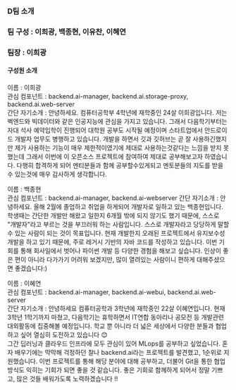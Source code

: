 ### D팀 소개

### 팀 구성 : 이희광, 백종현, 이유찬, 이혜연
### 팀장 : 이희광

#### 구성원 소개

이름 : 이희광   
관심 컴포넌트 : backend.ai-manager, backend.ai.storage-proxy, backend.ai.web-server   
간단 자기소개 : 안녕하세요. 컴퓨터공학부 4학년에 재학중인 24살 이희광입니다. 저는 벡엔드와 빅데이터와 같은 인공지능에 관심을 가지고 있습니다. 그래서 다음학기부터는 자대 석사 예약입학이 진행되어 대학원 공부도 시작될 예정이며 스타트업에서 안드로이드 개발자 업무도 병행하고 있습니다.  개발을 하면서 깃과 깃허브는 곧 잘 사용하긴했지만 제가 사용하는 기능이 매우 제한적이였기에 제대로 사용하는것같다는 느낌을 받지 못했는데 그래서 이번에 이 오픈소스 프로젝트에 참여하여 제대로 공부해보고자 하였습니다. 다행히 합격하게 되어 멘티분들과 함께 공부할수있게되고 멘토분들의 지도를 받을 수 있는것에 매우 감사하게 생각합니다.   

이름 : 백종현   
관심 컴포넌트 : backend.ai-manager, backend.ai-webserver
간단 자기소개 : 안녕하세요. 올해 2월에 졸업하고 취업을 하게되어 개발자로 일하고 있는 백종현입니다. 학생때는 간단한 개발만 해왔고 일한지 6개월 밖에 되지 않기도 했기 때문에, 스스로 "개발자"라고 부르는 것을 부끄러워 하는 사람입니다. 스스로 개발자라고 당당하게 말할 수 있는 사람이 되는 것이 목표입니다. 현재 개발한지 오래된 프로젝트에서 유지보수성 개발을 하고 있기 때문에, 주로 레거시 기반의 자바 코드를 작성하고 있습니다. 이번 기회를 통해 회사일에서 벗어나 파이썬 개발 등 다양한 경험을 해보고 싶습니다. 인상이 좋은 편이 아니라 다가가기 어려워 보겠지만, 많이 열려있는 사람이니 편하게 대해주셨으면 좋겠습니다:)

이름 : 이혜연   
관심 컴포넌트 : backend.ai-manager, backend.ai-webui, backend.ai.web-server   
간단 자기소개 : 안녕하세요 컴퓨터공학과 3학년에 재학중인 22살 이혜연입니다. 현재 3학년 1학기까지 마쳤고, 다음학기는 휴학하면서 IT연합 동아리나 공모전 등 개발관련 대외활동에 집중해볼 예정입니다. 학교 뿐 아니라 더 넓은 세상에서 다양한 분들과 협업하고 싶어 열심히 도전하고 있습니다 😊<br>
 그간 딥러닝과 클라우드 인프라에 모두 관심이 있어 MLops를 공부하고 싶었습니다. 혼자 배우기에는 막막해 걱정하던 찰나 backend.ai라는 프로젝트를 발견했고, 1순위로 지원했습니다. 이번 프로젝트를 통해 해당 분야에 대해 공부하고, 더불어 Git을 통한 협업방식도 익히는 기회가 되면 좋을 것 같습니다. 좋은 기회로 함께하게 되어서 정말 기쁘고, 많은 것들 배워가도록 노력하겠습니다 !!
